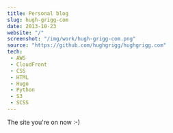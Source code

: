 ```yaml
---
title: Personal blog
slug: hugh-grigg-com
date: 2013-10-23
website: "/"
screenshot: "/img/work/hugh-grigg-com.png"
source: "https://github.com/hughgrigg/hughgrigg.com"
tech:
 - AWS
 - CloudFront
 - CSS
 - HTML
 - Hugo
 - Python
 - S3
 - SCSS
---
```


The site you're on now :-)
